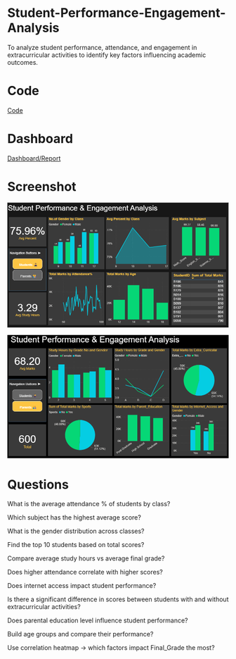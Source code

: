# Student-Performance-Engagement-Analysis
To analyze student performance, attendance, and engagement in extracurricular activities to identify key factors influencing academic outcomes.

# Code
<a href="https://github.com/Siddaling1/Student-Performance-Engagement-Analysis/blob/main/Student_Performance_%26_Engagement_Analysis_.ipynb"> Code </a>


# Dashboard
<a href="https://github.com/Siddaling1/Student-Performance-Engagement-Analysis/blob/main/Student.pbix">Dashboard/Report</a>
                                                                                                                                                     

# Screenshot
![Report Screenshot](https://raw.githubusercontent.com/Siddaling1/Student-Performance-Engagement-Analysis/main/Report%201.png)


![Report 2 Screenshot](https://raw.githubusercontent.com/Siddaling1/Student-Performance-Engagement-Analysis/main/Report%202.png)


# Questions

What is the average attendance % of students by class?

Which subject has the highest average score?

What is the gender distribution across classes?

Find the top 10 students based on total scores?

Compare average study hours vs average final grade?

Does higher attendance correlate with higher scores?

Does internet access impact student performance?

Is there a significant difference in scores between students with and without extracurricular activities?

Does parental education level influence student performance?

Build age groups and compare their performance?

Use correlation heatmap → which factors impact Final_Grade the most?
